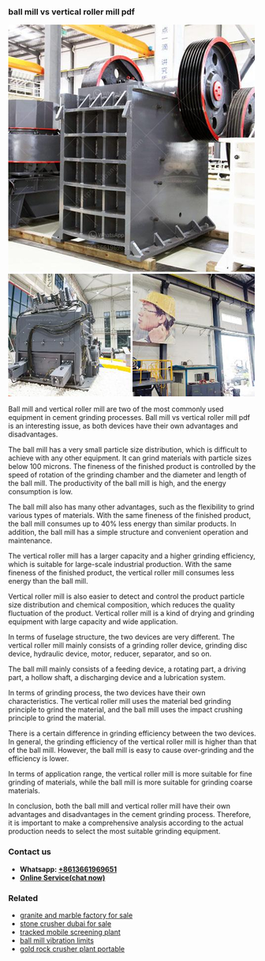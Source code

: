 <h3>ball mill vs vertical roller mill pdf</h3><img src='1704951442.jpg' alt=''><p>Ball mill and vertical roller mill are two of the most commonly used equipment in cement grinding processes. Ball mill vs vertical roller mill pdf is an interesting issue, as both devices have their own advantages and disadvantages.</p><p>The ball mill has a very small particle size distribution, which is difficult to achieve with any other equipment. It can grind materials with particle sizes below 100 microns. The fineness of the finished product is controlled by the speed of rotation of the grinding chamber and the diameter and length of the ball mill. The productivity of the ball mill is high, and the energy consumption is low.</p><p>The ball mill also has many other advantages, such as the flexibility to grind various types of materials. With the same fineness of the finished product, the ball mill consumes up to 40% less energy than similar products. In addition, the ball mill has a simple structure and convenient operation and maintenance.</p><p>The vertical roller mill has a larger capacity and a higher grinding efficiency, which is suitable for large-scale industrial production. With the same fineness of the finished product, the vertical roller mill consumes less energy than the ball mill.</p><p>Vertical roller mill is also easier to detect and control the product particle size distribution and chemical composition, which reduces the quality fluctuation of the product. Vertical roller mill is a kind of drying and grinding equipment with large capacity and wide application.</p><p>In terms of fuselage structure, the two devices are very different. The vertical roller mill mainly consists of a grinding roller device, grinding disc device, hydraulic device, motor, reducer, separator, and so on.</p><p>The ball mill mainly consists of a feeding device, a rotating part, a driving part, a hollow shaft, a discharging device and a lubrication system.</p><p>In terms of grinding process, the two devices have their own characteristics. The vertical roller mill uses the material bed grinding principle to grind the material, and the ball mill uses the impact crushing principle to grind the material.</p><p>There is a certain difference in grinding efficiency between the two devices. In general, the grinding efficiency of the vertical roller mill is higher than that of the ball mill. However, the ball mill is easy to cause over-grinding and the efficiency is lower.</p><p>In terms of application range, the vertical roller mill is more suitable for fine grinding of materials, while the ball mill is more suitable for grinding coarse materials.</p><p>In conclusion, both the ball mill and vertical roller mill have their own advantages and disadvantages in the cement grinding process. Therefore, it is important to make a comprehensive analysis according to the actual production needs to select the most suitable grinding equipment.</p><h3>Contact us</h3><ul><li><strong>Whatsapp:&nbsp;<a href="https://wa.me/8613661969651">+8613661969651</a></strong></li><li><a href="https://swt.shibang-china.com/?git&amp;zhl&amp;ball mill vs vertical roller mill pdf"><strong>Online Service(chat now)</strong></a></li></ul><h3>Related</h3><ul><li><a href='granite and marble factory for sale.md'>granite and marble factory for sale</a></li><li><a href='stone crusher dubai for sale.md'>stone crusher dubai for sale</a></li><li><a href='tracked mobile screening plant.md'>tracked mobile screening plant</a></li><li><a href='ball mill vibration limits.md'>ball mill vibration limits</a></li><li><a href='gold rock crusher plant portable.md'>gold rock crusher plant portable</a></li></ul>